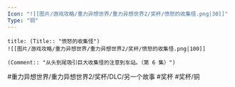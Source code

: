 ```yaml
---
Icon: "![[图片/游戏攻略/重力异想世界/重力异想世界2/奖杯/愤怒的收集怪.png|30]]"
Type: "铜"
---
```

```ad-common-bronze-trophy
title: (Title:: "愤怒的收集怪")
![[图片/游戏攻略/重力异想世界/重力异想世界2/奖杯/愤怒的收集怪.png|100]]

(Comment:: "从头到尾吸引巨大收集怪的注意到车站。（第 6 集）")
```

#重力异想世界/重力异想世界2/奖杯/DLC/另一个故事 #奖杯 #奖杯/铜
